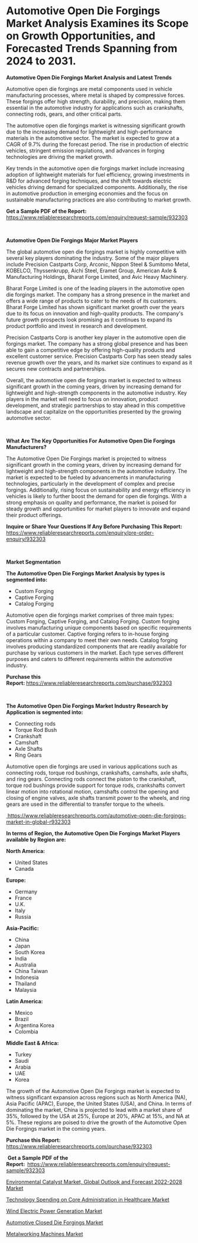 <p><h1>Automotive Open Die Forgings Market Analysis Examines its Scope on Growth Opportunities, and Forecasted Trends Spanning from 2024 to 2031.</h1></p><p><strong>Automotive Open Die Forgings Market Analysis and Latest Trends</strong></p>
<p><p>Automotive open die forgings are metal components used in vehicle manufacturing processes, where metal is shaped by compressive forces. These forgings offer high strength, durability, and precision, making them essential in the automotive industry for applications such as crankshafts, connecting rods, gears, and other critical parts.</p><p>The automotive open die forgings market is witnessing significant growth due to the increasing demand for lightweight and high-performance materials in the automotive sector. The market is expected to grow at a CAGR of 9.7% during the forecast period. The rise in production of electric vehicles, stringent emission regulations, and advances in forging technologies are driving the market growth.</p><p>Key trends in the automotive open die forgings market include increasing adoption of lightweight materials for fuel efficiency, growing investments in R&D for advanced forging techniques, and the shift towards electric vehicles driving demand for specialized components. Additionally, the rise in automotive production in emerging economies and the focus on sustainable manufacturing practices are also contributing to market growth.</p></p>
<p><strong>Get a Sample PDF of the Report:&nbsp;</strong> <a href="https://www.reliableresearchreports.com/enquiry/request-sample/932303">https://www.reliableresearchreports.com/enquiry/request-sample/932303</a></p>
<p>&nbsp;</p>
<p><strong>Automotive Open Die Forgings Major Market Players</strong></p>
<p><p>The global automotive open die forgings market is highly competitive with several key players dominating the industry. Some of the major players include Precision Castparts Corp, Arconic, Nippon Steel & Sumitomo Metal, KOBELCO, Thyssenkrupp, Aichi Steel, Eramet Group, American Axle & Manufacturing Holdings, Bharat Forge Limited, and Avic Heavy Machinery.</p><p>Bharat Forge Limited is one of the leading players in the automotive open die forgings market. The company has a strong presence in the market and offers a wide range of products to cater to the needs of its customers. Bharat Forge Limited has shown significant market growth over the years due to its focus on innovation and high-quality products. The company's future growth prospects look promising as it continues to expand its product portfolio and invest in research and development.</p><p>Precision Castparts Corp is another key player in the automotive open die forgings market. The company has a strong global presence and has been able to gain a competitive edge by offering high-quality products and excellent customer service. Precision Castparts Corp has seen steady sales revenue growth over the years, and its market size continues to expand as it secures new contracts and partnerships.</p><p>Overall, the automotive open die forgings market is expected to witness significant growth in the coming years, driven by increasing demand for lightweight and high-strength components in the automotive industry. Key players in the market will need to focus on innovation, product development, and strategic partnerships to stay ahead in this competitive landscape and capitalize on the opportunities presented by the growing automotive sector.</p></p>
<p>&nbsp;</p>
<p><strong>What Are The Key Opportunities For Automotive Open Die Forgings Manufacturers?</strong></p>
<p><p>The Automotive Open Die Forgings market is projected to witness significant growth in the coming years, driven by increasing demand for lightweight and high-strength components in the automotive industry. The market is expected to be fueled by advancements in manufacturing technologies, particularly in the development of complex and precise forgings. Additionally, rising focus on sustainability and energy efficiency in vehicles is likely to further boost the demand for open die forgings. With a strong emphasis on quality and performance, the market is poised for steady growth and opportunities for market players to innovate and expand their product offerings.</p></p>
<p><strong>Inquire or Share Your Questions If Any Before Purchasing This Report:</strong> <a href="https://www.reliableresearchreports.com/enquiry/pre-order-enquiry/932303">https://www.reliableresearchreports.com/enquiry/pre-order-enquiry/932303</a></p>
<p>&nbsp;</p>
<p><strong>Market Segmentation</strong></p>
<p><strong>The Automotive Open Die Forgings Market Analysis by types is segmented into:</strong></p>
<p><ul><li>Custom Forging</li><li>Captive Forging</li><li>Catalog Forging</li></ul></p>
<p><p>Automotive open die forgings market comprises of three main types: Custom Forging, Captive Forging, and Catalog Forging. Custom forging involves manufacturing unique components based on specific requirements of a particular customer. Captive forging refers to in-house forging operations within a company to meet their own needs. Catalog forging involves producing standardized components that are readily available for purchase by various customers in the market. Each type serves different purposes and caters to different requirements within the automotive industry.</p></p>
<p><strong>Purchase this Report:&nbsp;</strong><a href="https://www.reliableresearchreports.com/purchase/932303">https://www.reliableresearchreports.com/purchase/932303</a></p>
<p>&nbsp;</p>
<p><strong>The Automotive Open Die Forgings Market Industry Research by Application is segmented into:</strong></p>
<p><ul><li>Connecting rods</li><li>Torque Rod Bush</li><li>Crankshaft</li><li>Camshaft</li><li>Axle Shafts</li><li>Ring Gears</li></ul></p>
<p><p>Automotive open die forgings are used in various applications such as connecting rods, torque rod bushings, crankshafts, camshafts, axle shafts, and ring gears. Connecting rods connect the piston to the crankshaft, torque rod bushings provide support for torque rods, crankshafts convert linear motion into rotational motion, camshafts control the opening and closing of engine valves, axle shafts transmit power to the wheels, and ring gears are used in the differential to transfer torque to the wheels.</p></p>
<p><a href="https://www.reliableresearchreports.com/automotive-open-die-forgings-market-in-global-r932303">&nbsp;https://www.reliableresearchreports.com/automotive-open-die-forgings-market-in-global-r932303</a></p>
<p><strong>In terms of Region, the Automotive Open Die Forgings Market Players available by Region are:</strong></p>
<p>
    <p> <strong> North America: </strong>
        <ul>
            <li>United States</li>
            <li>Canada</li>
        </ul>
        </p> 
    <p> <strong> Europe: </strong>
        <ul>
            <li>Germany</li>
            <li>France</li>
            <li>U.K.</li>
            <li>Italy</li>
            <li>Russia</li>
        </ul>
        </p> 
    <p> <strong> Asia-Pacific: </strong>
        <ul>
            <li>China</li>
            <li>Japan</li>
            <li>South Korea</li>
            <li>India</li>
            <li>Australia</li>
            <li>China Taiwan</li>
            <li>Indonesia</li>
            <li>Thailand</li>
            <li>Malaysia</li>
        </ul>
        </p> 
    <p> <strong> Latin America: </strong>
        <ul>
            <li>Mexico</li>
            <li>Brazil</li>
            <li>Argentina Korea</li>
            <li>Colombia</li>
        </ul>
        </p> 
    <p> <strong> Middle East & Africa: </strong>
        <ul>
            <li>Turkey</li>
            <li>Saudi</li>
            <li>Arabia</li>
            <li>UAE</li>
            <li>Korea</li>
        </ul>
    </p>
    </p>
<p><p>The growth of the Automotive Open Die Forgings market is expected to witness significant expansion across regions such as North America (NA), Asia Pacific (APAC), Europe, the United States (USA), and China. In terms of dominating the market, China is projected to lead with a market share of 35%, followed by the USA at 25%, Europe at 20%, APAC at 15%, and NA at 5%. These regions are poised to drive the growth of the Automotive Open Die Forgings market in the coming years.</p></p>
<p><strong>Purchase this Report: </strong><a href="https://www.reliableresearchreports.com/purchase/932303">https://www.reliableresearchreports.com/purchase/932303</a></p>
<p>&nbsp;<strong>Get a Sample PDF of the Report:&nbsp;&nbsp;</strong><a href="https://www.reliableresearchreports.com/enquiry/request-sample/932303">https://www.reliableresearchreports.com/enquiry/request-sample/932303</a></p>
<p><strong></strong></p>
<p><p><a href="https://issuu.com/reportprime-2/docs/environmental-catalyst-market-globa_a58f147e8742fa">Environmental Catalyst Market, Global Outlook and Forecast 2022-2028 Market</a></p><p><a href="https://medium.com/@raymiu201/technology-spending-on-core-administration-in-healthcare-market-share-market-analysis-growth-58fa84497846">Technology Spending on Core Administration in Healthcare Market</a></p><p><a href="https://medium.com/@joe.tucker3457/exploring-wind-electric-power-generation-market-dynamics-global-trends-and-future-growth-prospects-e35930902fc4">Wind Electric Power Generation Market</a></p><p><a href="https://github.com/indrystar/Market-Research-Report-List-4/blob/main/automotive-closed-die-forgings-market.md">Automotive Closed Die Forgings Market</a></p><p><a href="https://github.com/AKSHATREPORTPRIME/Market-Research-Report-List-6/blob/main/metalworking-machines-market.md">Metalworking Machines Market</a></p></p>